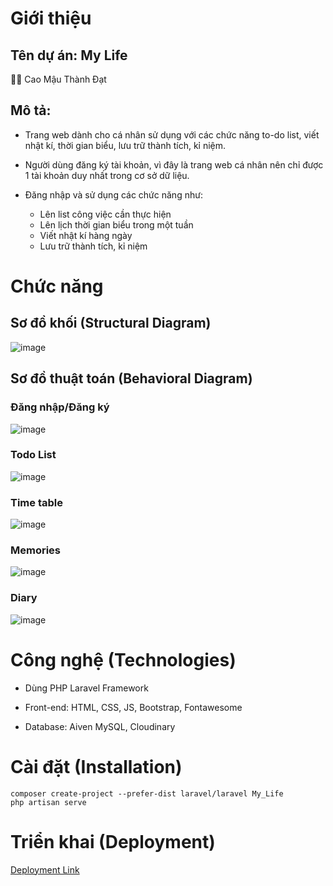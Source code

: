 # Giới thiệu

## Tên dự án: My Life 

👨‍💻 Cao Mậu Thành Đạt

## Mô tả:

- Trang web dành cho cá nhân sử dụng với các chức năng to-do list, viết nhật kí, thời gian biểu, lưu trữ thành tích, kỉ niệm.

- Người dùng đăng ký tài khoản, vì đây là trang web cá nhân nên chỉ được 1 tài khoản duy nhất trong cơ sở dữ liệu.

- Đăng nhập và sử dụng các chức năng như:
  + Lên list công việc cần thực hiện
  + Lên lịch thời gian biểu trong một tuần
  + Viết nhật kí hàng ngày
  + Lưu trữ thành tích, kỉ niệm

# Chức năng

## Sơ đồ khối (Structural Diagram)

![image](https://github.com/user-attachments/assets/08ee0b6f-a547-427c-9dcf-2724e157bd48)

## Sơ đồ thuật toán (Behavioral Diagram)

### Đăng nhập/Đăng ký

![image](https://github.com/user-attachments/assets/96ea5d2c-2f6a-4369-8d31-9b415f3f0f6b)

### Todo List

![image](https://github.com/user-attachments/assets/dc06b108-b169-458c-93b2-875f5f731e76)

### Time table

![image](https://github.com/user-attachments/assets/82c4f595-ff25-41d8-8182-9f806fddf6c8)

### Memories

![image](https://github.com/user-attachments/assets/c0c2eabb-e0c3-4727-bd5c-75d18d91651d)

### Diary

![image](https://github.com/user-attachments/assets/bf7802c2-23e7-4607-987e-330a829da0a4)


# Công nghệ (Technologies)

- Dùng PHP Laravel Framework

- Front-end: HTML, CSS, JS, Bootstrap, Fontawesome

- Database: Aiven MySQL, Cloudinary 

# Cài đặt (Installation)
```
composer create-project --prefer-dist laravel/laravel My_Life
php artisan serve
```

# Triển khai (Deployment)

[Deployment Link](https://mylife-production-d6b8.up.railway.app/)



